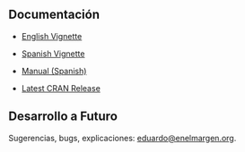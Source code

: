 ## Documentación

* [English Vignette](http://www.enelmargen.org/inegiR/vignette_eng.html)

* [Spanish Vignette](http://www.enelmargen.org/inegiR/vignette_spa.html)

* [Manual (Spanish)](https://cran.r-project.org/web/packages/inegiR/inegiR.pdf)

* [Latest CRAN Release](https://cran.r-project.org/web/packages/inegiR/index.html)


## Desarrollo a Futuro
Sugerencias, bugs, explicaciones: eduardo@enelmargen.org.
